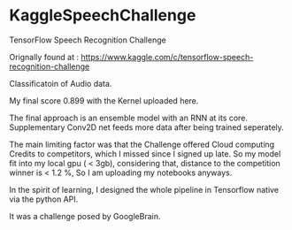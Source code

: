 # KaggleSpeechChallenge
TensorFlow Speech Recognition Challenge

Orignally found at :
https://www.kaggle.com/c/tensorflow-speech-recognition-challenge

Classificatoin of Audio data.


My final score 0.899 with the Kernel uploaded here.

The final approach is an ensemble model with an RNN at its core. Supplementary Conv2D net feeds more data after being trained seperately.

The main limiting factor was that the Challenge offered Cloud computing Credits to competitors, which I missed since I signed up late. So my model fit into my local gpu ( < 3gb),  considering that, distance to the competition winner is < 1.2 %, So I am uploading my notebooks anyways.

In the spirit of learning, I designed the whole pipeline in Tensorflow native via the python API.

It was a challenge posed by GoogleBrain.


